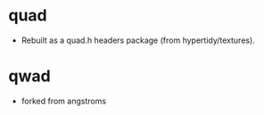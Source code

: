 # quad

* Rebuilt as a quad.h headers package (from hypertidy/textures). 

# qwad

* forked from angstroms

